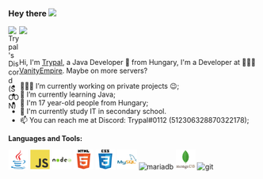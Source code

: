### Hey there <img src="https://media.giphy.com/media/hvRJCLFzcasrR4ia7z/giphy.gif" width="25px">
<a href="https://discord.gg/#">
  <img align="left" alt="Trypal's Discord (SOON)" width="22px" src="https://cdn.jsdelivr.net/npm/simple-icons@v3/icons/discord.svg" />
</a>

![](https://visitor-badge.glitch.me/badge?page_id=trypal.trypal)

<br />

Hi, I'm [Trypal](https://trypal.dev), a Java Developer 🚀 from Hungary, I'm a Developer at 🙍🏽‍♂️ [VanityEmpire](https://vanityempire.hu). Maybe on more servers?
  

- 👨🏽‍💻 I’m currently working on private projects :wink:;
- 🌱 I’m currently learning Java; 
- 💬 I'm 17 year-old people from Hungary;
- 📝 I'm currently study IT in secondary school.
- 📫 You can reach me at Discord: Trypal#0112 (512306328870322178);

**Languages and Tools:**
<p align="left">
    <img src="https://raw.githubusercontent.com/devicons/devicon/master/icons/java/java-original.svg" alt="java" width="40" height="40"/> 
    <img src="https://raw.githubusercontent.com/devicons/devicon/master/icons/javascript/javascript-original.svg" alt="javascript" width="40" height="40"/> 
    <img src="https://raw.githubusercontent.com/devicons/devicon/master/icons/nodejs/nodejs-original-wordmark.svg" alt="nodejs" width="40" height="40"/>  
    <img src="https://raw.githubusercontent.com/devicons/devicon/master/icons/html5/html5-original-wordmark.svg" Falt="html5" width="40" height="40"/> 
    <img src="https://raw.githubusercontent.com/devicons/devicon/master/icons/css3/css3-original-wordmark.svg" alt="css3" width="40" height="40"/>
    <img src="https://raw.githubusercontent.com/devicons/devicon/master/icons/mysql/mysql-original-wordmark.svg" alt="mysql" width="40" height="40"/> 
    <img src="https://www.vectorlogo.zone/logos/mariadb/mariadb-icon.svg" alt="mariadb" width="40" height="40" />    
    <img src="https://raw.githubusercontent.com/devicons/devicon/master/icons/mongodb/mongodb-original-wordmark.svg" alt="mongodb" width="40" height="40"/>  
    <img src="https://www.vectorlogo.zone/logos/git-scm/git-scm-icon.svg" alt="git" width="40" height="40"/>        
</p>
